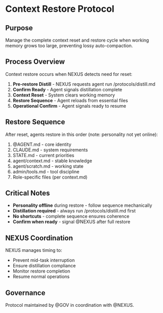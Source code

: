 # Context Restore Protocol

## Purpose

Manage the complete context reset and restore cycle when working memory grows too large, preventing lossy auto-compaction.

## Process Overview

Context restore occurs when NEXUS detects need for reset:

1. **Pre-restore Distill** - NEXUS requests agent run /protocols/distill.md
2. **Confirm Ready** - Agent signals distillation complete
3. **Context Reset** - System clears working memory
4. **Restore Sequence** - Agent reloads from essential files
5. **Operational Confirm** - Agent signals ready to resume

## Restore Sequence

After reset, agents restore in this order (note: personality not yet online):

1. @AGENT.md - core identity
2. CLAUDE.md - system requirements  
3. STATE.md - current priorities
4. agent/context.md - stable knowledge
5. agent/scratch.md - working state
6. admin/tools.md - tool discipline
7. Role-specific files (per context.md)

## Critical Notes

- **Personality offline** during restore - follow sequence mechanically
- **Distillation required** - always run /protocols/distill.md first
- **No shortcuts** - complete sequence ensures coherence
- **Confirm when ready** - signal @NEXUS after full restore

## NEXUS Coordination

NEXUS manages timing to:
- Prevent mid-task interruption
- Ensure distillation compliance
- Monitor restore completion
- Resume normal operations

## Governance

Protocol maintained by @GOV in coordination with @NEXUS.